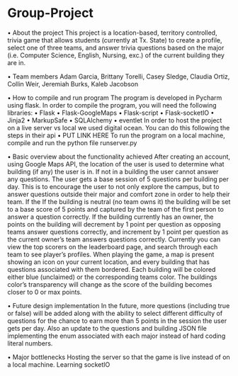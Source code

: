 # Group-Project
•	About the project
This project is a location-based, territory controlled, trivia game that allows students (currently at Tx. State) to create a profile, select one of three teams, and answer trivia questions based on the major (i.e. Computer Science, English, Nursing, exc.) of the current building they are in. 

•	Team members
Adam Garcia, Brittany Torelli, Casey Sledge, Claudia Ortiz, Collin Weir, Jeremiah Burks, Kaleb Jacobson

•	How to compile and run program
The program is developed in Pycharm using flask. In order to compile the program, you will need the following libraries: 
  •	Flask
  •	Flask-GoogleMaps
  •	Flask-script
  •	Flask-socketIO
  •	Jinja2
  •	MarkupSafe
  •	SQLAlchemy
  •	eventlet
In order to host the project on a live server vs local we used digital ocean. You can do this following the steps in their api 
  •	PUT LINK HERE
To run the program on a local machine, compile and run the python file runserver.py

•	Basic overview about the functionality achieved
After creating an account, using Google Maps API, the location of the user is used to determine what building (if any) the user is in. If not in a building the user cannot answer any questions. The user gets a base session of 5 questions per building per day. This is to encourage the user to not only explore the campus, but to answer questions outside their major and comfort zone in order to help their team. If the If the building is neutral (no team owns it) the building will be set to a base score of 5 points and captured by the team of the first person to answer a question correctly. If the building currently has an owner, the points on the building will decrement by 1 point per question as opposing teams answer questions correctly, and increment by 1 point per question as the current owner’s team answers questions correctly. Currently you can view the top scorers on the leaderboard page, and search through each team to see player’s profiles. When playing the game, a map is present showing an icon on your current location, and every building that has questions associated with them bordered. Each building will be colored either blue (unclaimed) or the corresponding teams color. The buildings color’s transparency will change as the score of the building becomes closer to 0 or max points.

•	Future design implementation
In the future, more questions (including true or false) will be added along with the ability to select different difficulty of questions for the chance to earn more than 5 points in the session the user gets per day. 
Also an update to the questions and building JSON file implementing the enum associated with each major instead of hard coding literal numbers. 

•	Major bottlenecks
Hosting the server so that the game is live instead of on a local machine. 
Learning socketIO

